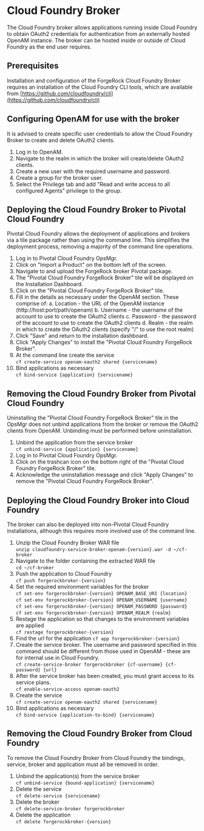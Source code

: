Cloud Foundry Broker
====================

The Cloud Foundry broker allows applications running inside Cloud Foundry to obtain OAuth2 credentials for authentication from an externally hosted OpenAM instance. The broker can be hosted inside or outside of Cloud Foundry as the end user requires.

Prerequisites
-------------

Installation and configuration of the ForgeRock Cloud Foundry Broker requires an installation of the Cloud Foundry CLI tools, which are available from [https://github.com/cloudfoundry/cli](https://github.com/cloudfoundry/cli)

Configuring OpenAM for use with the broker
------------------------------------------

It is advised to create specific user credentials to allow the Cloud Foundry Broker to create and delete OAuth2 clients. 

1. Log in to OpenAM.
2. Navigate to the realm in which the broker will create/delete OAuth2 clients.
3. Create a new user with the required username and password.
4. Create a group for the broker user.
5. Select the Privilege tab and add "Read and write access to all configured Agents" privilege to the group.

Deploying the Cloud Foundry Broker to Pivotal Cloud Foundry
-----------------------------------------------------------

Pivotal Cloud Foundry allows the deployment of applications and brokers via a tile package rather than using the command line. This simplifies the deployment process, removing a majority of the command line operations.

1. Log in to Pivotal Cloud Foundry OpsMgr.
2. Click on "Import a Product" on the bottom left of the screen.
3. Navigate to and upload the ForgeRock broker Pivotal package.
4. The "Pivotal Cloud Foundry ForgeRock Broker" tile will be displayed on the Installation Dashboard.
5. Click on the "Pivotal Cloud Foundry ForgeRock Broker" tile.
6. Fill in the details as necessary under the OpenAM section. These comprise of:
	a. Location - the URL of the OpenAM instance (http://host:port/path/openam)
	b. Username - the username of the account to use to create the OAuth2 clients
	c. Password - the password of the account to use to create the OAuth2 clients
	d. Realm - the realm in which to create the OAuth2 clients (specify "/" to use the root realm)
6. Click "Save" and return to the installation dashboard.
7. Click "Apply Changes" to install the "Pivotal Cloud Foundry ForgeRock Broker".
8. At the command line create the service  
	`cf create-service openam-oauth2 shared {servicename}`
9. Bind applications as necessary  
	`cf bind-service {application} {servicename}`

Removing the Cloud Foundry Broker from Pivotal Cloud Foundry
------------------------------------------------------------

Uninstalling the "Pivotal Cloud Foundry ForgeRock Broker" tile in the OpsMgr does not unbind applications from the broker or remove the OAuth2 clients from OpenAM. Unbinding must be performed before uninstallation.

1. Unbind the application from the service broker  
	`cf unbind-service {application} {servicename}`
2. Log in to Pivotal Cloud Foundry OpsMgr.
3. Click on the trashcan icon on the bottom right of the "Pivotal Cloud Foundry ForgeRock Broker" tile.
4. Acknowledge the uninstallation message and click "Apply Changes" to remove the "Pivotal Cloud Foundry ForgeRock Broker".

Deploying the Cloud Foundry Broker into Cloud Foundry
-----------------------------------------------------

The broker can also be deployed into non-Pivotal Cloud Foundry installations, although this requires more involved use of the command line.

1. Unzip the Cloud Foundry Broker WAR file  
	`unzip cloudfoundry-service-broker-openam-{version}.war -d ~/cf-broker`
2. Navigate to the folder containing the extracted WAR file  
	`cd ~/cf-broker`
3. Push the application to Cloud Foundry  
	`cf push forgerockbroker-{version}`
4. Set the required environment variables for the broker  
	`cf set-env forgerockbroker-{version} OPENAM_BASE_URI {location}`  
	`cf set-env forgerockbroker-{version} OPENAM_USERNAME {username}`  
	`cf set-env forgerockbroker-{version} OPENAM_PASSWORD {password}`  
	`cf set-env forgerockbroker-{version} OPENAM_REALM {realm}`
5. Restage the application so that changes to the environment variables are applied  
	`cf restage forgerockbroker-{version}`
6. Find the url for the application
	`cf app forgerockbroker-{version}`
7. Create the service broker. The username and password specified in this command should be different from those used in OpenAM - these are for internal use in Cloud Foundry.  
	`cf create-service-broker forgerockbroker {cf-username} {cf-password} {url}`
8. After the service broker has been created, you must grant access to its service plans.  
	`cf enable-service-access openam-oauth2`
9. Create the service  
	`cf create-service openam-oauth2 shared {servicename}`
10. Bind applications as necessary  
	`cf bind-service {application-to-bind} {servicename}`

Removing the Cloud Foundry Broker from Cloud Foundry
----------------------------------------------------

To remove the Cloud Foundry Broker from Cloud Foundry the bindings, service, broker and application must all be removed in order.

1. Unbind the application(s) from the service broker  
	`cf unbind-service {bound-application} {servicename}`
2. Delete the service  
	`cf delete-service {servicename}`
3. Delete the broker  
	`cf delete-service-broker forgerockbroker`
4. Delete the application  
	`cf delete forgerockbroker-{version}`